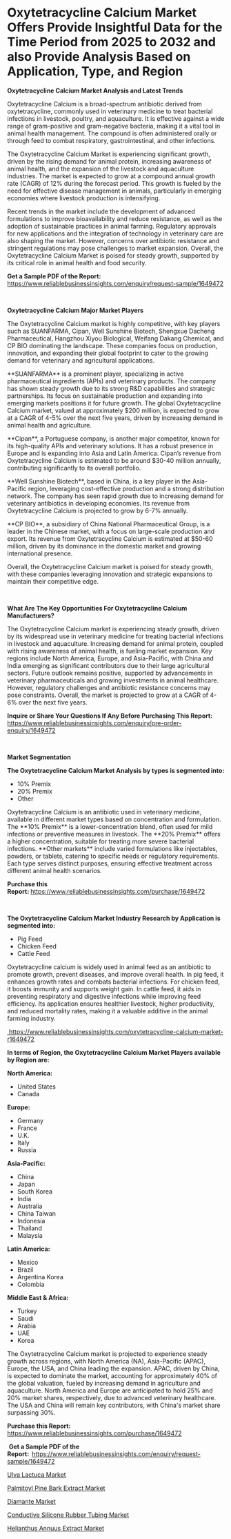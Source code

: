 <p><h1>Oxytetracycline Calcium Market Offers Provide Insightful Data for the Time Period from 2025 to 2032 and also Provide Analysis Based on Application, Type, and Region</h1></p><p><strong>Oxytetracycline Calcium Market Analysis and Latest Trends</strong></p>
<p><p>Oxytetracycline Calcium is a broad-spectrum antibiotic derived from oxytetracycline, commonly used in veterinary medicine to treat bacterial infections in livestock, poultry, and aquaculture. It is effective against a wide range of gram-positive and gram-negative bacteria, making it a vital tool in animal health management. The compound is often administered orally or through feed to combat respiratory, gastrointestinal, and other infections.</p><p>The Oxytetracycline Calcium Market is experiencing significant growth, driven by the rising demand for animal protein, increasing awareness of animal health, and the expansion of the livestock and aquaculture industries. The market is expected to grow at a compound annual growth rate (CAGR) of 12% during the forecast period. This growth is fueled by the need for effective disease management in animals, particularly in emerging economies where livestock production is intensifying.</p><p>Recent trends in the market include the development of advanced formulations to improve bioavailability and reduce resistance, as well as the adoption of sustainable practices in animal farming. Regulatory approvals for new applications and the integration of technology in veterinary care are also shaping the market. However, concerns over antibiotic resistance and stringent regulations may pose challenges to market expansion. Overall, the Oxytetracycline Calcium Market is poised for steady growth, supported by its critical role in animal health and food security.</p></p>
<p><strong>Get a Sample PDF of the Report:&nbsp;</strong> <a href="https://www.reliablebusinessinsights.com/enquiry/request-sample/1649472?utm_campaign=2139&utm_medium=2&utm_source=Github&utm_content=ia&utm_term=27012025&utm_id=oxytetracycline-calcium">https://www.reliablebusinessinsights.com/enquiry/request-sample/1649472</a></p>
<p>&nbsp;</p>
<p><strong>Oxytetracycline Calcium Major Market Players</strong></p>
<p><p>The Oxytetracycline Calcium market is highly competitive, with key players such as SUANFARMA, Cipan, Well Sunshine Biotech, Shengxue Dacheng Pharmaceutical, Hangzhou Xiyou Biological, Weifang Dakang Chemical, and CP BIO dominating the landscape. These companies focus on production, innovation, and expanding their global footprint to cater to the growing demand for veterinary and agricultural applications.</p><p>**SUANFARMA** is a prominent player, specializing in active pharmaceutical ingredients (APIs) and veterinary products. The company has shown steady growth due to its strong R&D capabilities and strategic partnerships. Its focus on sustainable production and expanding into emerging markets positions it for future growth. The global Oxytetracycline Calcium market, valued at approximately $200 million, is expected to grow at a CAGR of 4-5% over the next five years, driven by increasing demand in animal health and agriculture.</p><p>**Cipan**, a Portuguese company, is another major competitor, known for its high-quality APIs and veterinary solutions. It has a robust presence in Europe and is expanding into Asia and Latin America. Cipan’s revenue from Oxytetracycline Calcium is estimated to be around $30-40 million annually, contributing significantly to its overall portfolio.</p><p>**Well Sunshine Biotech**, based in China, is a key player in the Asia-Pacific region, leveraging cost-effective production and a strong distribution network. The company has seen rapid growth due to increasing demand for veterinary antibiotics in developing economies. Its revenue from Oxytetracycline Calcium is projected to grow by 6-7% annually.</p><p>**CP BIO**, a subsidiary of China National Pharmaceutical Group, is a leader in the Chinese market, with a focus on large-scale production and export. Its revenue from Oxytetracycline Calcium is estimated at $50-60 million, driven by its dominance in the domestic market and growing international presence.</p><p>Overall, the Oxytetracycline Calcium market is poised for steady growth, with these companies leveraging innovation and strategic expansions to maintain their competitive edge.</p></p>
<p>&nbsp;</p>
<p><strong>What Are The Key Opportunities For Oxytetracycline Calcium Manufacturers?</strong></p>
<p><p>The Oxytetracycline Calcium market is experiencing steady growth, driven by its widespread use in veterinary medicine for treating bacterial infections in livestock and aquaculture. Increasing demand for animal protein, coupled with rising awareness of animal health, is fueling market expansion. Key regions include North America, Europe, and Asia-Pacific, with China and India emerging as significant contributors due to their large agricultural sectors. Future outlook remains positive, supported by advancements in veterinary pharmaceuticals and growing investments in animal healthcare. However, regulatory challenges and antibiotic resistance concerns may pose constraints. Overall, the market is projected to grow at a CAGR of 4-6% over the next five years.</p></p>
<p><strong>Inquire or Share Your Questions If Any Before Purchasing This Report:</strong> <a href="https://www.reliablebusinessinsights.com/enquiry/pre-order-enquiry/1649472?utm_campaign=2139&utm_medium=2&utm_source=Github&utm_content=ia&utm_term=27012025&utm_id=oxytetracycline-calcium">https://www.reliablebusinessinsights.com/enquiry/pre-order-enquiry/1649472</a></p>
<p>&nbsp;</p>
<p><strong>Market Segmentation</strong></p>
<p><strong>The Oxytetracycline Calcium Market Analysis by types is segmented into:</strong></p>
<p><ul><li>10% Premix</li><li>20% Premix</li><li>Other</li></ul></p>
<p><p>Oxytetracycline Calcium is an antibiotic used in veterinary medicine, available in different market types based on concentration and formulation. The **10% Premix** is a lower-concentration blend, often used for mild infections or preventive measures in livestock. The **20% Premix** offers a higher concentration, suitable for treating more severe bacterial infections. **Other markets** include varied formulations like injectables, powders, or tablets, catering to specific needs or regulatory requirements. Each type serves distinct purposes, ensuring effective treatment across different animal health scenarios.</p></p>
<p><strong>Purchase this Report:&nbsp;</strong><a href="https://www.reliablebusinessinsights.com/purchase/1649472?utm_campaign=2139&utm_medium=2&utm_source=Github&utm_content=ia&utm_term=27012025&utm_id=oxytetracycline-calcium">https://www.reliablebusinessinsights.com/purchase/1649472</a></p>
<p>&nbsp;</p>
<p><strong>The Oxytetracycline Calcium Market Industry Research by Application is segmented into:</strong></p>
<p><ul><li>Pig Feed</li><li>Chicken Feed</li><li>Cattle Feed</li></ul></p>
<p><p>Oxytetracycline calcium is widely used in animal feed as an antibiotic to promote growth, prevent diseases, and improve overall health. In pig feed, it enhances growth rates and combats bacterial infections. For chicken feed, it boosts immunity and supports weight gain. In cattle feed, it aids in preventing respiratory and digestive infections while improving feed efficiency. Its application ensures healthier livestock, higher productivity, and reduced mortality rates, making it a valuable additive in the animal farming industry.</p></p>
<p><a href="https://www.reliablebusinessinsights.com/oxytetracycline-calcium-market-r1649472?utm_campaign=2139&utm_medium=2&utm_source=Github&utm_content=ia&utm_term=27012025&utm_id=oxytetracycline-calcium">&nbsp;https://www.reliablebusinessinsights.com/oxytetracycline-calcium-market-r1649472</a></p>
<p><strong>In terms of Region, the Oxytetracycline Calcium Market Players available by Region are:</strong></p>
<p>
    <p> <strong> North America: </strong>
        <ul>
            <li>United States</li>
            <li>Canada</li>
        </ul>
        </p> 
    <p> <strong> Europe: </strong>
        <ul>
            <li>Germany</li>
            <li>France</li>
            <li>U.K.</li>
            <li>Italy</li>
            <li>Russia</li>
        </ul>
        </p> 
    <p> <strong> Asia-Pacific: </strong>
        <ul>
            <li>China</li>
            <li>Japan</li>
            <li>South Korea</li>
            <li>India</li>
            <li>Australia</li>
            <li>China Taiwan</li>
            <li>Indonesia</li>
            <li>Thailand</li>
            <li>Malaysia</li>
        </ul>
        </p> 
    <p> <strong> Latin America: </strong>
        <ul>
            <li>Mexico</li>
            <li>Brazil</li>
            <li>Argentina Korea</li>
            <li>Colombia</li>
        </ul>
        </p> 
    <p> <strong> Middle East & Africa: </strong>
        <ul>
            <li>Turkey</li>
            <li>Saudi</li>
            <li>Arabia</li>
            <li>UAE</li>
            <li>Korea</li>
        </ul>
    </p>
    </p>
<p><p>The Oxytetracycline Calcium market is projected to experience steady growth across regions, with North America (NA), Asia-Pacific (APAC), Europe, the USA, and China leading the expansion. APAC, driven by China, is expected to dominate the market, accounting for approximately 40% of the global valuation, fueled by increasing demand in agriculture and aquaculture. North America and Europe are anticipated to hold 25% and 20% market shares, respectively, due to advanced veterinary healthcare. The USA and China will remain key contributors, with China's market share surpassing 30%.</p></p>
<p><strong>Purchase this Report: </strong><a href="https://www.reliablebusinessinsights.com/purchase/1649472?utm_campaign=2139&utm_medium=2&utm_source=Github&utm_content=ia&utm_term=27012025&utm_id=oxytetracycline-calcium">https://www.reliablebusinessinsights.com/purchase/1649472</a></p>
<p>&nbsp;<strong>Get a Sample PDF of the Report:&nbsp;&nbsp;</strong><a href="https://www.reliablebusinessinsights.com/enquiry/request-sample/1649472?utm_campaign=2139&utm_medium=2&utm_source=Github&utm_content=ia&utm_term=27012025&utm_id=oxytetracycline-calcium">https://www.reliablebusinessinsights.com/enquiry/request-sample/1649472</a></p>
<p><strong></strong></p>
<p><p><a href="https://github.com/ngozudapshi/Market-Research-Report-List-1/blob/main/ulva-lactuca-market.md?utm_campaign=2139&utm_medium=2&utm_source=Github&utm_content=ia&utm_term=27012025&utm_id=oxytetracycline-calcium">Ulva Lactuca Market</a></p><p><a href="https://github.com/vitrilaoire/Market-Research-Report-List-1/blob/main/palmitoyl-pine-bark-extract-market.md?utm_campaign=2139&utm_medium=2&utm_source=Github&utm_content=ia&utm_term=27012025&utm_id=oxytetracycline-calcium">Palmitoyl Pine Bark Extract Market</a></p><p><a href="https://github.com/scaseiargas/Market-Research-Report-List-1/blob/main/diamante-market.md?utm_campaign=2139&utm_medium=2&utm_source=Github&utm_content=ia&utm_term=27012025&utm_id=oxytetracycline-calcium">Diamante Market</a></p><p><a href="https://github.com/namaqbagels64/Market-Research-Report-List-1/blob/main/conductive-silicone-rubber-tubing-market.md?utm_campaign=2139&utm_medium=2&utm_source=Github&utm_content=ia&utm_term=27012025&utm_id=oxytetracycline-calcium">Conductive Silicone Rubber Tubing Market</a></p><p><a href="https://github.com/ramraomeyie/Market-Research-Report-List-1/blob/main/helianthus-annuus-extract-market.md?utm_campaign=2139&utm_medium=2&utm_source=Github&utm_content=ia&utm_term=27012025&utm_id=oxytetracycline-calcium">Helianthus Annuus Extract Market</a></p></p>